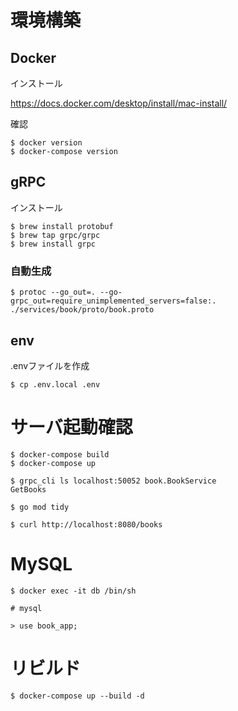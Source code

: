 # 環境構築
## Docker

インストール

https://docs.docker.com/desktop/install/mac-install/

確認
```
$ docker version
$ docker-compose version
```

## gRPC

インストール

```
$ brew install protobuf
$ brew tap grpc/grpc
$ brew install grpc
```

### 自動生成
```
$ protoc --go_out=. --go-grpc_out=require_unimplemented_servers=false:. ./services/book/proto/book.proto
```

## env

.envファイルを作成

```
$ cp .env.local .env
```

# サーバ起動確認

```
$ docker-compose build
$ docker-compose up

$ grpc_cli ls localhost:50052 book.BookService
GetBooks

$ go mod tidy

$ curl http://localhost:8080/books
```

# MySQL

```
$ docker exec -it db /bin/sh

# mysql

> use book_app;
```

# リビルド

```
$ docker-compose up --build -d
```
